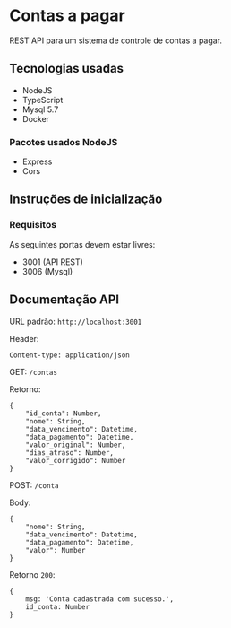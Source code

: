 # Contas a pagar
REST API para um sistema de controle de contas a pagar.

## Tecnologias usadas
- NodeJS
- TypeScript
- Mysql 5.7
- Docker

### Pacotes usados NodeJS
- Express
- Cors

## Instruções de inicialização

### Requisitos
As seguintes portas devem estar livres:
- 3001 (API REST)
- 3006 (Mysql)

## Documentação API

URL padrão: ```http://localhost:3001```

Header: 
```
Content-type: application/json
```

GET: ```/contas```

Retorno: 
```
{
    "id_conta": Number,
    "nome": String,
    "data_vencimento": Datetime,
    "data_pagamento": Datetime,
    "valor_original": Number,
    "dias_atraso": Number,
    "valor_corrigido": Number
}
```

POST: ```/conta```

Body: 
```
{
    "nome": String,
    "data_vencimento": Datetime,
    "data_pagamento": Datetime,
    "valor": Number
}
```

Retorno ```200```:
```
{
    msg: 'Conta cadastrada com sucesso.',
    id_conta: Number
}
```